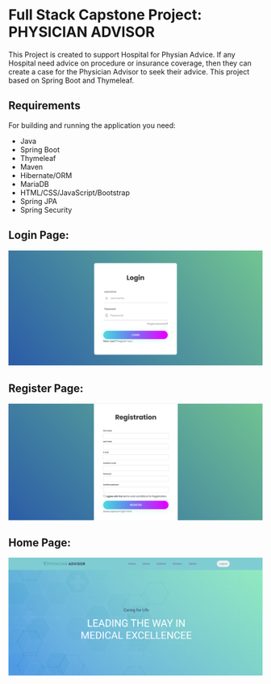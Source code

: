 # Full Stack Capstone Project: PHYSICIAN ADVISOR

This Project is created to support Hospital for Physian Advice. If any Hospital need advice on procedure or insurance coverage, then they can create a case for the Physician Advisor to seek their advice. This project based on Spring Boot and Thymeleaf.

## Requirements

For building and running the application you need:
- Java
- Spring Boot
- Thymeleaf
- Maven
- Hibernate/ORM
- MariaDB
- HTML/CSS/JavaScript/Bootstrap
- Spring JPA
- Spring Security

## Login Page:
<img src="./com.perscholas.poonam.physicianadvisor/img/login page.png" >

## Register Page:
<img src="./com.perscholas.poonam.physicianadvisor/img/registration page.png" >

## Home Page:
<img src="./com.perscholas.poonam.physicianadvisor/img/Admin home page.png" >







